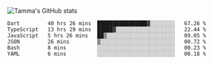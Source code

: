 ![Tamma's GitHub stats](https://github-readme-stats.vercel.app/api?username=pratamatama&theme=react&hide_border=true&show_icons=true&include_all_commits=true&count_private=true&hide=issues)

<!--START_SECTION:waka-->

```text
Dart         40 hrs 26 mins  ████████████████▓░░░░░░░░   67.26 %
TypeScript   13 hrs 29 mins  █████▓░░░░░░░░░░░░░░░░░░░   22.44 %
JavaScript   5 hrs 26 mins   ██▒░░░░░░░░░░░░░░░░░░░░░░   09.05 %
JSON         26 mins         ▒░░░░░░░░░░░░░░░░░░░░░░░░   00.72 %
Bash         8 mins          ░░░░░░░░░░░░░░░░░░░░░░░░░   00.23 %
YAML         6 mins          ░░░░░░░░░░░░░░░░░░░░░░░░░   00.18 %
```

<!--END_SECTION:waka-->
